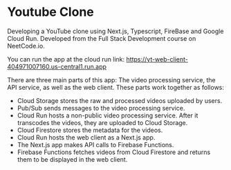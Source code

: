 # Youtube Clone

Developing a YouTube clone using Next.js, Typescript, FireBase and Google Cloud Run. Developed from the Full Stack Development course on NeetCode.io. 

You can run the app at the cloud run link:
https://yt-web-client-404971007160.us-central1.run.app

There are three main parts of this app:  The video processing service, the API service, as well as the web client.  These parts work together as follows:
* Cloud Storage stores the raw and processed videos uploaded by users.
* Pub/Sub sends messages to the video processing service.
* Cloud Run hosts a non-public video processing service. After it transcodes the videos, they are uploaded to Cloud Storage.
* Cloud Firestore stores the metadata for the videos.
* Cloud Run hosts the web client as a Next.js app.
* The Next.js app makes API calls to Firebase Functions.
* Firebase Functions fetches videos from Cloud Firestore and returns them to be displayed in the web client.